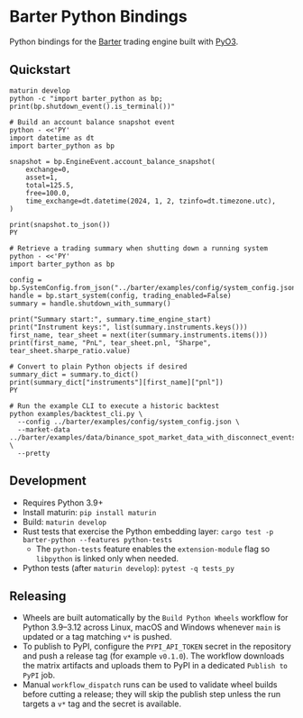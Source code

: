 # Barter Python Bindings

Python bindings for the [Barter](https://github.com/barter-rs/barter-rs) trading engine built with [PyO3](https://pyo3.rs/).

## Quickstart

```
maturin develop
python -c "import barter_python as bp; print(bp.shutdown_event().is_terminal())"

# Build an account balance snapshot event
python - <<'PY'
import datetime as dt
import barter_python as bp

snapshot = bp.EngineEvent.account_balance_snapshot(
    exchange=0,
    asset=1,
    total=125.5,
    free=100.0,
    time_exchange=dt.datetime(2024, 1, 2, tzinfo=dt.timezone.utc),
)

print(snapshot.to_json())
PY

# Retrieve a trading summary when shutting down a running system
python - <<'PY'
import barter_python as bp

config = bp.SystemConfig.from_json("../barter/examples/config/system_config.json")
handle = bp.start_system(config, trading_enabled=False)
summary = handle.shutdown_with_summary()

print("Summary start:", summary.time_engine_start)
print("Instrument keys:", list(summary.instruments.keys()))
first_name, tear_sheet = next(iter(summary.instruments.items()))
print(first_name, "PnL", tear_sheet.pnl, "Sharpe", tear_sheet.sharpe_ratio.value)

# Convert to plain Python objects if desired
summary_dict = summary.to_dict()
print(summary_dict["instruments"][first_name]["pnl"])
PY

# Run the example CLI to execute a historic backtest
python examples/backtest_cli.py \
  --config ../barter/examples/config/system_config.json \
  --market-data ../barter/examples/data/binance_spot_market_data_with_disconnect_events.json \
  --pretty
```

## Development

- Requires Python 3.9+
- Install maturin: `pip install maturin`
- Build: `maturin develop`
- Rust tests that exercise the Python embedding layer: `cargo test -p barter-python --features python-tests`
  - The `python-tests` feature enables the `extension-module` flag so `libpython` is linked only when needed.
- Python tests (after `maturin develop`): `pytest -q tests_py`

## Releasing

- Wheels are built automatically by the `Build Python Wheels` workflow for Python 3.9–3.12 across
  Linux, macOS and Windows whenever `main` is updated or a tag matching `v*` is pushed.
- To publish to PyPI, configure the `PYPI_API_TOKEN` secret in the repository and push a release tag
  (for example `v0.1.0`). The workflow downloads the matrix artifacts and uploads them to PyPI in a
  dedicated `Publish to PyPI` job.
- Manual `workflow_dispatch` runs can be used to validate wheel builds before cutting a release; they
  will skip the publish step unless the run targets a `v*` tag and the secret is available.
